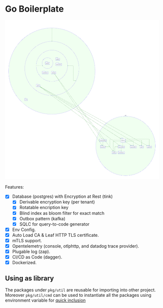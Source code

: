 # Go Boilerplate

![Package Dependency](./diagram.svg)

Features:

- [x] Database (postgres) with Encryption at Rest (tink)
  - [x] Derivable encryption key (per tenant)
  - [x] Rotatable encription key
  - [x] Blind index as bloom filter for exact match
  - [x] Outbox pattern (kafka)
  - [x] SQLC for query-to-code generator
- [x] Env Config.
- [x] Auto Load CA & Leaf HTTP TLS certificate.
- [x] mTLS support.
- [x] Opentelemetry (console, otlphttp, and datadog trace provider).
- [x] Plugable log (zap).
- [x] CI/CD as Code (dagger).
- [x] Dockerized.

## Using as library

The packages under `pkg/util` are reusable for importing into other project. Moreover `pkg/util/cmd` can be used to instantiate all the packages using environment variable for [quick inclusion](./pkg/cmd/cmd.go#L117-135)
